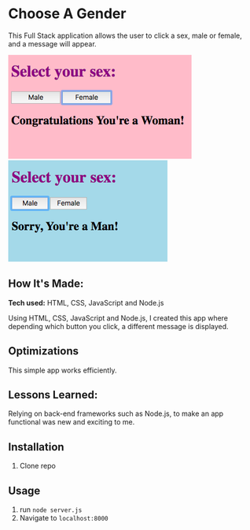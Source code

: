 # Choose A Gender
This Full Stack application allows the user to click a sex, male or female, and a message will appear.



![female preview](https://github.com/gabrielacepeda/fullstack-app/blob/master/femalepreview.png)
![male preview](https://github.com/gabrielacepeda/fullstack-app/blob/master/malepreview.png)

## How It's Made:

**Tech used:** HTML, CSS, JavaScript and Node.js

Using HTML, CSS, JavaScript and Node.js, I created this app where depending which button you click, a different message is displayed.

## Optimizations

This simple app works efficiently. 

## Lessons Learned:

Relying on back-end frameworks such as Node.js, to make an app functional was new and exciting to me.

## Installation

1. Clone repo

## Usage

1. run `node server.js`
2. Navigate to `localhost:8000`
